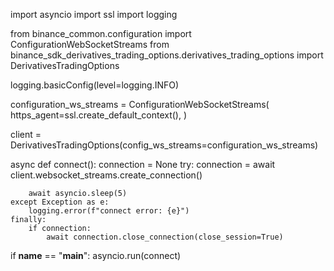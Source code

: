 import asyncio
import ssl
import logging

from binance_common.configuration import ConfigurationWebSocketStreams
from binance_sdk_derivatives_trading_options.derivatives_trading_options import DerivativesTradingOptions

logging.basicConfig(level=logging.INFO)

configuration_ws_streams = ConfigurationWebSocketStreams(
    https_agent=ssl.create_default_context(),
)

client = DerivativesTradingOptions(config_ws_streams=configuration_ws_streams)


async def connect():
    connection = None
    try:
        connection = await client.websocket_streams.create_connection()

        await asyncio.sleep(5)
    except Exception as e:
        logging.error(f"connect error: {e}")
    finally:
        if connection:
            await connection.close_connection(close_session=True)


if __name__ == "__main__":
    asyncio.run(connect)
